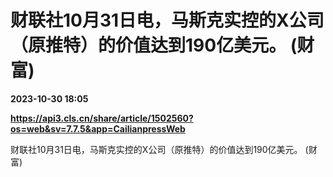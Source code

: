 # 财联社10月31日电，马斯克实控的X公司（原推特）的价值达到190亿美元。 (财富)

**2023-10-30 18:05**

**https://api3.cls.cn/share/article/1502560?os=web&sv=7.7.5&app=CailianpressWeb**

财联社10月31日电，马斯克实控的X公司（原推特）的价值达到190亿美元。 (财富)